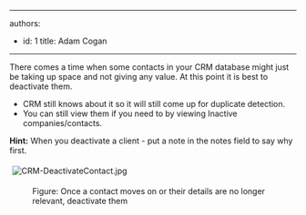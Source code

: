 

---
authors:
  - id: 1
    title: Adam Cogan
---




<span class='intro'> There comes a time when some contacts in your CRM database might just be taking up space and not giving any value. At this point it is best to deactivate them. </span>

<ul>
          <li>CRM still knows about it so it will still come up for duplicate detection.</li>
          <li>You can still view them if you need to by viewing Inactive companies/contacts.</li>
        </ul>
        <p>
          <b>Hint&#58;</b> When you deactivate a client - put a note in the notes field to say
          why first.</p><p><img src="/PublishingImages/CRM-DeactivateContact.jpg" alt="CRM-DeactivateContact.jpg" style="margin&#58;5px;" /><br></p><dd class="ssw15-rteElement-FigureNormal">​​​​​Figure&#58; Once a contact moves on or their details are no longer relevant, deactivate them<br></dd>


